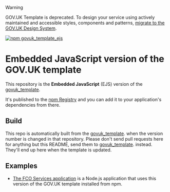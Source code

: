 > [!WARNING]
> GOV.UK Template is deprecated. To design your service using actively maintained and accessible styles, components and patterns, [migrate to the GOV.UK Design System](https://frontend.design-system.service.gov.uk/v4/migrating-from-legacy-products/).

[![npm govuk_template_ejs](http://img.shields.io/npm/v/govuk_template_ejs.svg)](https://www.npmjs.org/package/govuk_template_ejs)

# Embedded JavaScript version of the GOV.UK template

This repository is the **Embedded JavaScript** (EJS) version of the [govuk_template](https://github.com/alphagov/govuk_template).

It's published to the [npm Registry](https://www.npmjs.org/package/govuk_template_ejs) and you can add it to your application's dependencies from there.

## Build

This repo is automatically built from the [govuk_template](https://github.com/alphagov/govuk_template). when the version number is changed in that repository. Please don't send pull requests here for anything but this README, send them to [govuk_template](https://github.com/alphagov/govuk_template). instead. They'll end up here when the template is updated.

## Examples

- [The FCO Services application](https://github.com/alphagov/fco-services-node) is a Node.js application that uses this version of the GOV.UK template installed from npm.

